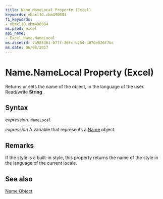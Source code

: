 ```yaml
---
title: Name.NameLocal Property (Excel)
keywords: vbaxl10.chm490084
f1_keywords:
- vbaxl10.chm490084
ms.prod: excel
api_name:
- Excel.Name.NameLocal
ms.assetid: 7a98f361-077f-30fc-b754-4070e526f7bc
ms.date: 06/08/2017
---
```



# Name.NameLocal Property (Excel)

Returns or sets the name of the object, in the language of the user. Read/write  **String** .


## Syntax

 _expression_. `NameLocal`

 _expression_ A variable that represents a [Name](Excel.Name.md) object.


## Remarks

If the style is a built-in style, this property returns the name of the style in the language of the current locale.


## See also


[Name Object](Excel.Name.md)

